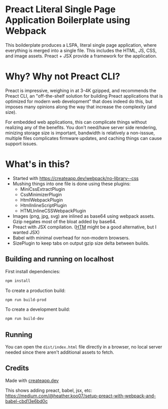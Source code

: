 # Preact Literal Single Page Application Boilerplate using Webpack

This boilderplate produces a LSPA, literal single page application, where everything is merged into a single file. This includes the HTML, JS, CSS, and image assets. Preact + JSX provide a framework for the application.

# Why? Why not Preact CLI?

Preact is impressive, weighing in at 3-4K gzipped, and recommends the Preact CLI, an "off-the-shelf solution for building Preact applications that is optimized for modern web development" that does indeed do this, but imposes many opinions along the way that increase the complexity (and size).

For embedded web applications, this can complicate things without realizing any of the benefits. You don't need/have server side rendering, minizing storage size is important, bandwidth is relatively a non-isssue, multiple files complicates firmware updates, and caching things can cause support issues.

# What's in this?

* Started with https://createapp.dev/webpack/no-library--css
* Mushing things into one file is done using these plugins:
    * MiniCssExtractPlugin
    * CssMinimizerPlugin
    * HtmlWebpackPlugin
    * HtmlInlineScriptPlugin
    * HTMLInlineCSSWebpackPlugin
* Images (png, jpg, svg) are inlined as base64 using webpack assets. Gzip negates most of the bloat added by base64.
* Preact with JSX compilation. ([HTM](https://github.com/developit/htm) might be a good alternative, but I wanted JSX)
* Babel with minimal overhead for non-modern browsers. 
* SizePlugin to keep tabs on output gzip size delta between builds.


## Building and running on localhost

First install dependencies:

```sh
npm install
```

To create a production build:

```sh
npm run build-prod
```

To create a development build:

```sh
npm run build-dev
```

## Running

You can open the `dist/index.html` file directly in a browser, no local server needed since there aren't additional assets to fetch.

## Credits

Made with [createapp.dev](https://createapp.dev/)

This shows adding preact, babel, jsx, etc:
https://medium.com/@heather.koo07/setup-preact-with-webpack-and-babel-cbd13e6bd0c

